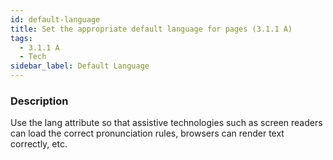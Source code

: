 ```yaml
---
id: default-language
title: Set the appropriate default language for pages (3.1.1 A)
tags:
  - 3.1.1 A
  - Tech
sidebar_label: Default Language
---
```


### Description

Use the lang attribute so that assistive technologies such as screen readers can load the correct pronunciation rules, browsers can render text correctly, etc.
